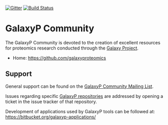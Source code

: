[![Gitter](https://badges.gitter.im/GalaxyProteomics/tools-galaxyp.svg)](https://gitter.im/GalaxyProteomics/Lobby?utm_source=badge&utm_medium=badge&utm_campaign=pr-badge&utm_content=badge) 
[![Build Status](https://travis-ci.org/galaxyproteomics/tools-galaxyp.svg?branch=master)](https://travis-ci.org/galaxyproteomics/tools-galaxyp)

GalaxyP Community
=================

The GalaxyP Community is devoted to the creation of excellent resources for proteomics research conducted through the [Galaxy Project](http://galaxyproject.org/).

* Home: <https://github.com/galaxyproteomics>


Support
-------

General support can be found on the [GalaxyP Community Mailing List][forum].

Issues regarding specific [GalaxyP repositories][repos] are addressed by opening a ticket in the issue tracker of that repository.

Development of applications used by GalaxyP tools can be followed at: <https://bitbucket.org/galaxyp-applications/>


[repos]:https://github.com/galaxyproteomics
[forum]:https://groups.google.com/a/umn.edu/forum/#!categories/galaxyp
